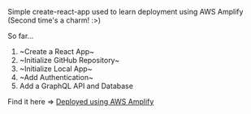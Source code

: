 Simple create-react-app used to learn deployment using AWS Amplify  
(Second time's a charm! :>)

So far...  
1. ~Create a React App~    
2. ~Initialize GitHub Repository~     
3. ~Initialize Local App~  
4. ~Add Authentication~
5. Add a GraphQL API and Database  

Find it here => [Deployed using AWS Amplify](https://main.dim6orbbmuumy.amplifyapp.com/)